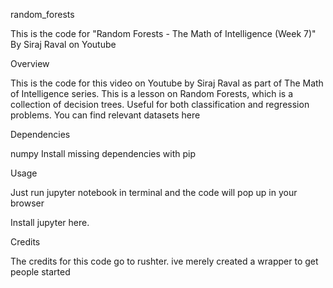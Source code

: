 random_forests

This is the code for "Random Forests - The Math of Intelligence (Week 7)" By Siraj Raval on Youtube

Overview

This is the code for this video on Youtube by Siraj Raval as part of The Math of Intelligence series. This is a lesson on Random Forests, which is a collection of decision trees. Useful for both classification and regression problems. You can find relevant datasets here

Dependencies

numpy
Install missing dependencies with pip

Usage

Just run jupyter notebook in terminal and the code will pop up in your browser

Install jupyter here.

Credits

The credits for this code go to rushter. ive merely created a wrapper to get people started
